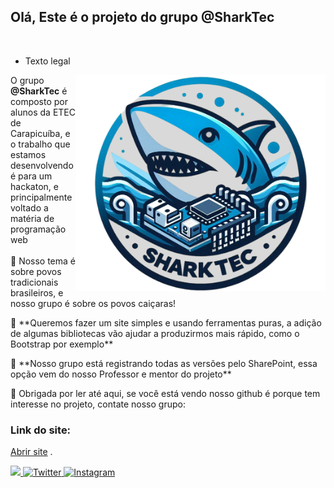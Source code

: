
<h2>Olá, Este é o projeto do grupo @SharkTec</h2>


<br>

- Texto legal

<img src="imgs/SharkTec.png" min-width="400px" max-width="400px" width="400px" align="right"/>

<p width="300px" align="left"> 
  O grupo <strong>@SharkTec</strong> é composto por alunos da ETEC de Carapicuíba, 
  e o trabalho que estamos desenvolvendo é para um hackaton, e principalmente voltado a matéria de programação web<br><br>
 🪼 Nosso tema é sobre povos tradicionais brasileiros, e nosso grupo é sobre os povos caiçaras!
</p>

<p align="left">
  🪸 **Queremos fazer um site simples e usando ferramentas puras, a adição de algumas bibliotecas vão ajudar a produzirmos mais rápido, como o Bootstrap por exemplo**
</p>

<p align="left">
  🐚 **Nosso grupo está registrando todas as versões pelo SharePoint, essa opção vem do nosso Professor e mentor do projeto**
</p>

<p align="left">
  🦑 Obrigada por ler até aqui, se você está vendo nosso github é porque tem interesse no projeto, contate nosso grupo:
</p>

### Link do site: 

<a href="https://k1melo.github.io/pjct-hackaton-front/">Abrir site</a>
.
<p align="left">
  <a href="mailto:essenciacaicara.2308@gmail.com?subject=Tenho uma dúvida sobre o projeto!">
  <img src="https://img.shields.io/badge/-Gmail-FF0000?style=flat-square&labelColor=FF0000&logo=gmail&logoColor=white" alt"Email"/>
  </a>

  <a href="SEU_LINK_DO_TWITTER" alt="Twitter">
  <img src="https://img.shields.io/badge/-Twitter-1DA1F2?style=flat-square&labelColor=1DA1F2&logo=twitter&logoColor=white" alt="Twitter"/>
</a>


  <a href="#" alt="Instagram">
  <img src="https://img.shields.io/badge/-Instagram-DF0174?style=flat-square&labelColor=DF0174&logo=instagram&logoColor=white" alt="Instagram"/></a>
</p>
